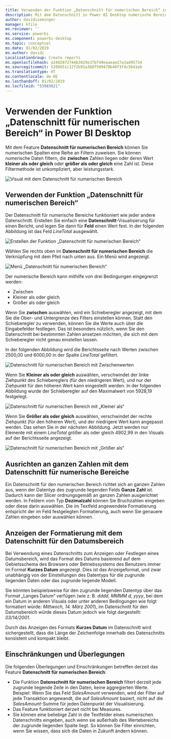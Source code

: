 ```yaml
---
title: Verwenden der Funktion „Datenschnitt für numerischen Bereich“ in Power BI Desktop
description: Mit dem Datenschnitt in Power BI Desktop numerische Bereiche eingrenzen
author: davidiseminger
manager: kfile
ms.reviewer: ''
ms.service: powerbi
ms.component: powerbi-desktop
ms.topic: conceptual
ms.date: 01/02/2019
ms.author: davidi
LocalizationGroup: Create reports
ms.openlocfilehash: a2402872744b3029e37bf49eaaeae27a3ad95734
ms.sourcegitcommit: 5206651c12f2b91a368f509470b46f3f4c5641e6
ms.translationtype: HT
ms.contentlocale: de-DE
ms.lasthandoff: 01/02/2019
ms.locfileid: "53983621"
---
```

# <a name="use-the-numeric-range-slicer-in-power-bi-desktop"></a>Verwenden der Funktion „Datenschnitt für numerischen Bereich“ in Power BI Desktop
Mit dem Feature **Datenschnitt für numerischen Bereich** können Sie numerischen Spalten eine Reihe an Filtern zuweisen. Sie können numerische Daten filtern, die **zwischen** Zahlen liegen oder deren Wert **kleiner als oder gleich** oder **größer als oder gleich** eine Zahl ist. Diese Filtermethode ist unkompliziert, aber leistungsstark.

![Visual mit dem Datenschnitt für numerischen Bereich](media/desktop-slicer-numeric-range/desktop-slicer-numeric-range-0.png)

## <a name="using-the-numeric-range-slicer"></a>Verwenden der Funktion „Datenschnitt für numerischen Bereich“
Der Datenschnitt für numerische Bereiche funktioniert wie jeder andere Datenschnitt. Erstellen Sie einfach eine **Datenschnitt**-Visualisierung für einen Bericht, und legen Sie dann für **Feld** einen Wert fest. In der folgenden Abbildung ist das Feld *LineTotal* ausgewählt.

![Erstellen der Funktion „Datenschnitt für numerischen Bereich“](media/desktop-slicer-numeric-range/desktop-slicer-numeric-range-1-create.png)

Wählen Sie rechts oben im **Datenschnitt für numerischen Bereich** die Verknüpfung mit dem Pfeil nach unten aus. Ein Menü wird angezeigt.

![Menü „Datenschnitt für numerischen Bereich“](media/desktop-slicer-numeric-range/desktop-slicer-numeric-range-2-between.png)

Der numerische Bereich kann mithilfe von drei Bedingungen eingegrenzt werden:

* Zwischen
* Kleiner als oder gleich
* Größer als oder gleich

Wenn Sie **zwischen** auswählen, wird ein Schieberegler angezeigt, mit dem Sie die Ober- und Untergrenze des Filters einstellen können. Statt den Schieberegler zu verwenden, können Sie die Werte auch über die Eingabefelder festlegen. Das ist besonders nützlich, wenn Sie den Datenschnitt bei bestimmten Zahlen ansetzen möchten, die sich mit dem Schieberegler nicht genau einstellen lassen.

In der folgenden Abbildung wird die Berichtsseite nach Werten zwischen 2500,00 und 6000,00 in der Spalte *LineTotal* gefiltert.

![Datenschnitt für numerischen Bereich mit Zwischenwerten](media/desktop-slicer-numeric-range/desktop-slicer-numeric-range-3-between-range.png)

Wenn Sie **Kleiner als oder gleich** auswählen, verschwindet der linke Ziehpunkt des Schiebereglers (für den niedrigeren Wert), und nur der Ziehpunkt für den höheren Wert kann eingestellt werden. In der folgenden Abbildung wurde der Schieberegler auf den Maximalwert von 5928,19 festgelegt.

![Datenschnitt für numerischen Bereich mit „Kleiner als“](media/desktop-slicer-numeric-range/desktop-slicer-numeric-range-4-less-than.png)

Wenn Sie **Größer als oder gleich** auswählen, verschwindet der rechte Ziehpunkt (für den höheren Wert), und der niedrigere Wert kann angepasst werden. Das sehen Sie in der nächsten Abbildung. Jetzt werden nur Elemente mit einem *LineTotal* größer als oder gleich 4902,99 in den Visuals auf der Berichtsseite angezeigt.

![Datenschnitt für numerischen Bereich mit „Größer als“](media/desktop-slicer-numeric-range/desktop-slicer-numeric-range-5-greater-than.png)

## <a name="snap-to-whole-numbers-with-the-numeric-range-slicer"></a>Ausrichten an ganzen Zahlen mit dem Datenschnitt für numerische Bereiche

Ein Datenschnitt für den numerischen Bereich richtet sich an ganzen Zahlen aus, wenn der Datentyp des zugrunde liegenden Felds **Ganze Zahl** ist. Dadurch kann der Slicer ordnungsgemäß an ganzen Zahlen ausgerichtet werden. In Feldern vom Typ **Dezimalzahl** können Sie Bruchzahlen eingeben oder diese darin auswählen. Die im Textfeld angewendete Formatierung entspricht der im Feld festgelegten Formatierung, auch wenn Sie genauere Zahlen eingeben oder auswählen können.

## <a name="display-formatting-with-the-date-range-slicer"></a>Anzeigen der Formatierung mit dem Datenschnitt für den Datumsbereich

Bei Verwendung eines Datenschnitts zum Anzeigen oder Festlegen eines Datumsbereich, wird das Format des Datums basierend auf dem Gebietsschema des Browsers oder Betriebssystems des Benutzers immer im Format **Kurzes Datum** angezeigt. Dies ist das Anzeigeformat, und zwar unabhängig von der Einstellungen des Datentyps für die zugrunde liegenden Daten oder das zugrunde liegende Modell. 

Sie könnten beispielsweise für den zugrunde liegenden Datentyp über das Format „Langes Datum“ verfügen (wie z. B. *dddd, MMMM d, yyyy*, bei dem ein Datum in anderen Visuals oder unter anderen Bedingungen wie folgt formatiert würde: *Mittwoch, 14. März 2001*), im Datenschnitt für den Datumsbereich würde dieses Datum jedoch wie folgt dargestellt: *03/14/2001*.

Durch das Anzeigen des Formats **Kurzes Datum** im Datenschnitt wird sichergestellt, dass die Länge der Zeichenfolge innerhalb des Datenschnitts konsistent und kompakt bleibt. 


## <a name="limitations-and-considerations"></a>Einschränkungen und Überlegungen
Die folgenden Überlegungen und Einschränkungen betreffen derzeit das Feature **Datenschnitt für numerischen Bereich**:

* Die Funktion **Datenschnitt für numerischen Bereich** filtert derzeit jede zugrunde liegende Zeile in den Daten, keine aggregierten Werte. Beispiel: Wenn Sie das Feld *SalesAmount* verwenden, wird der Filter auf jede Transaktion angewandt, die auf *SalesAmount* basiert, nicht auf die *SalesAmount*-Summe für jeden Datenpunkt der Visualisierung.
* Das Feature funktioniert derzeit nicht bei Measures.
* Sie können eine beliebige Zahl in die Textfelder eines numerischen Datenschnitts eingeben, auch wenn sie außerhalb des Wertebereichs der zugrunde liegenden Spalte liegt. So können Sie Filter einrichten, wenn Sie wissen, dass sich die Daten in Zukunft ändern können.
